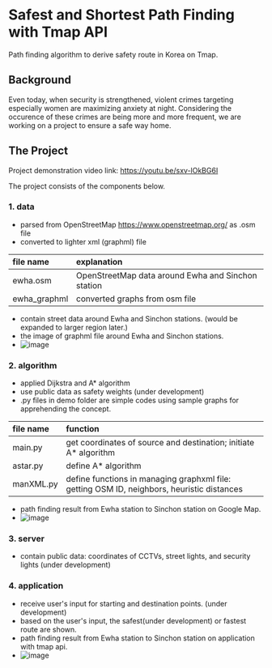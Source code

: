 # Safest and Shortest Path Finding with Tmap API
Path finding algorithm to derive safety route in Korea on Tmap.

## Background
Even today, when security is strengthened, violent crimes targeting especially women are maximizing anxiety at night. Considering the occurence of these crimes are being more and more frequent, we are working on a project to ensure a safe way home.

## The Project
Project demonstration video link: https://youtu.be/sxv-lOkBG6I

The project consists of the components below.

### 1. data
- parsed from OpenStreetMap https://www.openstreetmap.org/ as .osm file
- converted to lighter xml (graphml) file 
 
| file name | explanation | 
| :---      | :---      |
| ewha.osm   | OpenStreetMap data around Ewha and Sinchon station |
| ewha_graphml  | converted graphs from osm file |

- contain street data around Ewha and Sinchon stations. (would be expanded to larger region later.)
- the image of graphml file around Ewha and Sinchon stations.
- ![image](https://user-images.githubusercontent.com/58411517/145157397-e077234a-2635-4486-a9ab-0c9aa5c18c11.png)


### 2. algorithm
- applied Dijkstra and A* algorithm
- use public data as safety weights (under development)
- .py files in demo folder are simple codes using sample graphs for apprehending the concept.

| file name | function | 
| :---         | :---      |
| main.py   | get coordinates of source and destination; initiate A* algorithm |
| astar.py  | define A* algorithm |
| manXML.py  | define functions in managing graphxml file: getting OSM ID, neighbors, heuristic distances |

- path finding result from Ewha station to Sinchon station on Google Map.
- ![image](https://user-images.githubusercontent.com/58411517/145157293-97e49835-f434-44f5-95f8-5456dde0d458.png)


### 3. server
- contain public data: coordinates of CCTVs, street lights, and security lights (under development)

### 4. application
- receive user's input for starting and destination points. (under development)
- based on the user's input, the safest(under development) or fastest route are shown.
- path finding result from Ewha station to Sinchon station on application with tmap api.
- ![image](https://user-images.githubusercontent.com/58411517/145157507-57fe3f39-5932-4a07-a2ec-5704efb7050f.png)

